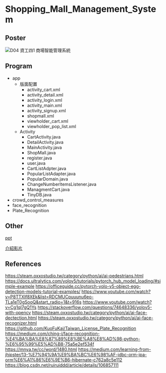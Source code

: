 # Shopping_Mall_Management_System

## Poster
![D04 資工四1 商場智能管理系統](https://github.com/user-attachments/assets/7d091104-0c5a-4504-a4b6-34bd22488417)

## Program
 - app
   - 版面配置
     - activity_cart.xml
     - activity_detail.xml
     - activity_login.xml
     - activity_main.xml
     - activity_signup.xml
     - shopmall.xml
     - viewholder_cart.xml
     - viewholder_pop_list.xml
   - Activity
     - CartActivity.java
     - DetailActivity.java
     - MainActivity.java
     - ShopMall.java
     - register.java
     - user.java
     - CartListAdpter.java
     - PopularListAdapter.java
     - PopularDomain.java
     - ChangeNumberItemsListener.java
     - ManagmentCart.java
     - TinyDB.java
 - crowd_control_measures
 - face_recognition
 - Plate_Recognition

## Other
[ppt](https://www.canva.com/design/DAGN4gHRa-k/xEfGHS3Y4z48jt64TkKpsQ/view?utm_content=DAGN4gHRa-k&utm_campaign=designshare&utm_medium=link&utm_source=editor)  

[介紹影片](https://www.youtube.com/watch?v=L8BJZnHiPH4&t=3s)

## References
https://steam.oxxostudio.tw/category/python/ai/ai-pedestrians.html
https://docs.ultralytics.com/yolov5/tutorials/pytorch_hub_model_loading/#simple-example
https://officeguide.cc/pytorch-yolo-v5-object-egg-detection-models-tutorial-examples/
https://www.youtube.com/watch?v=P8TTXIf8XEk&list=RDCMUCpuuunu6eo-TLa1eT0gSooQ&start_radio=1&t=916s
https://www.youtube.com/watch?v=Cg1ql7gQ1Ys
https://stackoverflow.com/questions/74648336/yolov5-with-opencv
https://steam.oxxostudio.tw/category/python/ai/ai-face-dectection.html
https://steam.oxxostudio.tw/category/python/ai/ai-face-recognizer.html
https://github.com/KuoFuKai/Taiwan_License_Plate_Recognition
https://medium.com/ching-i/face-recognition-%E4%BA%BA%E8%87%89%E8%BE%A8%E8%AD%98-python-%E6%95%99%E5%AD%B8-75a5e2ef534f
https://mnya.tw/cc/word/1480.html
https://medium.com/learning-from-jhipster/13-%E7%94%9A%E9%BA%BC%E6%98%AF-jdbc-orm-jpa-orm%E6%A1%86%E6%9E%B6-hibernate-c762a8c5e112
https://blog.csdn.net/ruiruiddd/article/details/106857111
